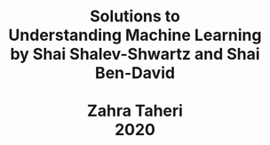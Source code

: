 
<div align="center">
  <center><h1>Solutions to  <br/>
    Understanding Machine Learning <br/>
    by Shai Shalev-Shwartz and Shai Ben-David <br/>
    <br/>
    Zahra Taheri <br/>
    2020 <br/>
    </h1></center>
</div>

